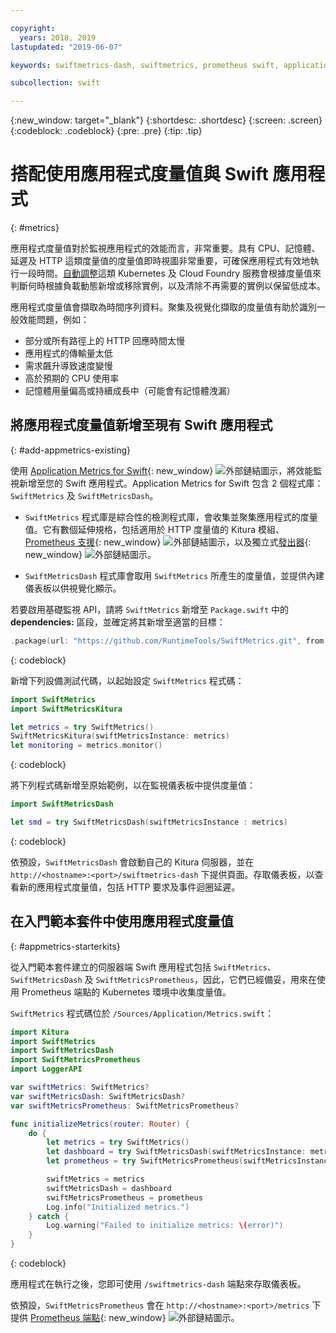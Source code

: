 ```yaml
---

copyright:
  years: 2018, 2019
lastupdated: "2019-06-07"

keywords: swiftmetrics-dash, swiftmetrics, prometheus swift, application metrics swift, swift performance, slow swift, swift dashboard, metris swift

subcollection: swift

---
```


{:new_window: target="_blank"}
{:shortdesc: .shortdesc}
{:screen: .screen}
{:codeblock: .codeblock}
{:pre: .pre}
{:tip: .tip}

# 搭配使用應用程式度量值與 Swift 應用程式
{: #metrics}

應用程式度量值對於監視應用程式的效能而言，非常重要。具有 CPU、記憶體、延遲及 HTTP 這類度量值的度量值即時視圖非常重要，可確保應用程式有效地執行一段時間。[自動調整](/docs/services/Auto-Scaling?topic=Auto-Scaling-get-started)這類 Kubernetes 及 Cloud Foundry 服務會根據度量值來判斷何時根據負載動態新增或移除實例，以及清除不再需要的實例以保留低成本。

應用程式度量值會擷取為時間序列資料。聚集及視覺化擷取的度量值有助於識別一般效能問題，例如：

* 部分或所有路徑上的 HTTP 回應時間太慢
* 應用程式的傳輸量太低
* 需求飆升導致速度變慢
* 高於預期的 CPU 使用率
* 記憶體用量偏高或持續成長中（可能會有記憶體洩漏）

## 將應用程式度量值新增至現有 Swift 應用程式
{: #add-appmetrics-existing}

使用 [Application Metrics for Swift](https://developer.ibm.com/swift/monitoring-diagnostics/application-metrics-for-swift/){: new_window} ![外部鏈結圖示](../../icons/launch-glyph.svg "外部鏈結圖示")，將效能監視新增至您的 Swift 應用程式。Application Metrics for Swift 包含 2 個程式庫：`SwiftMetrics` 及 `SwiftMetricsDash`。

* `SwiftMetrics` 程式庫是綜合性的檢測程式庫，會收集並聚集應用程式的度量值。它有數個延伸規格，包括適用於 HTTP 度量值的 Kitura 模組、[Prometheus 支援](https://github.com/RuntimeTools/SwiftMetrics#prometheus-support){: new_window} ![外部鏈結圖示](../../icons/launch-glyph.svg "外部鏈結圖示")，以及獨立式[發出器](https://github.com/RuntimeTools/SwiftMetrics#application-metrics-for-swift-agent){: new_window} ![外部鏈結圖示](../../icons/launch-glyph.svg "外部鏈結圖示")。

* `SwiftMetricsDash` 程式庫會取用 `SwiftMetrics` 所產生的度量值，並提供內建儀表板以供視覺化顯示。

若要啟用基礎監視 API，請將 `SwiftMetrics` 新增至 `Package.swift` 中的 **dependencies:** 區段，並確定將其新增至適當的目標：
```swift
.package(url: "https://github.com/RuntimeTools/SwiftMetrics.git", from: "2.4.0")
```
{: codeblock}

新增下列設備測試代碼，以起始設定 `SwiftMetrics` 程式碼：
```swift
import SwiftMetrics
import SwiftMetricsKitura

let metrics = try SwiftMetrics()
SwiftMetricsKitura(swiftMetricsInstance: metrics)
let monitoring = metrics.monitor()
```
{: codeblock}

將下列程式碼新增至原始範例，以在監視儀表板中提供度量值：
```swift
import SwiftMetricsDash

let smd = try SwiftMetricsDash(swiftMetricsInstance : metrics)
```  
{: codeblock}

依預設，`SwiftMetricsDash` 會啟動自己的 Kitura 伺服器，並在 `http://<hostname>:<port>/swiftmetrics-dash` 下提供頁面。存取儀表板，以查看新的應用程式度量值，包括 HTTP 要求及事件迴圈延遲。

## 在入門範本套件中使用應用程式度量值
{: #appmetrics-starterkits}

從入門範本套件建立的伺服器端 Swift 應用程式包括 `SwiftMetrics`、`SwiftMetricsDash` 及 `SwiftMetricsPrometheus`，因此，它們已經備妥，用來在使用 Prometheus 端點的 Kubernetes 環境中收集度量值。

`SwiftMetrics` 程式碼位於 `/Sources/Application/Metrics.swift`：
```swift
import Kitura
import SwiftMetrics
import SwiftMetricsDash
import SwiftMetricsPrometheus
import LoggerAPI

var swiftMetrics: SwiftMetrics?
var swiftMetricsDash: SwiftMetricsDash?
var swiftMetricsPrometheus: SwiftMetricsPrometheus?

func initializeMetrics(router: Router) {
    do {
        let metrics = try SwiftMetrics()
        let dashboard = try SwiftMetricsDash(swiftMetricsInstance: metrics, endpoint: router)
        let prometheus = try SwiftMetricsPrometheus(swiftMetricsInstance: metrics, endpoint: router)

        swiftMetrics = metrics
        swiftMetricsDash = dashboard
        swiftMetricsPrometheus = prometheus
        Log.info("Initialized metrics.")
    } catch {
        Log.warning("Failed to initialize metrics: \(error)")
    }
}
```
{: codeblock}

應用程式在執行之後，您即可使用 `/swiftmetrics-dash` 端點來存取儀表板。

依預設，`SwiftMetricsPrometheus` 會在 `http://<hostname>:<port>/metrics` 下提供 [Prometheus 端點](https://prometheus.io/){: new_window} ![外部鏈結圖示](../../icons/launch-glyph.svg "外部鏈結圖示")。
